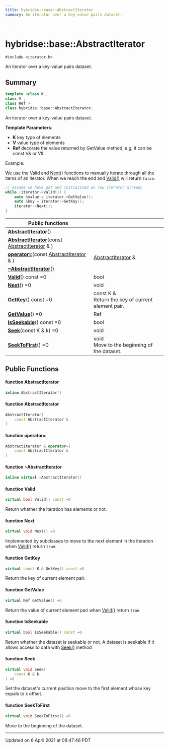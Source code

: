 ```yaml
---
title: hybridse::base::AbstractIterator
summary: An iterator over a key-value pairs dataset. 

---
```

# hybridse::base::AbstractIterator



`#include <iterator.h>`

An iterator over a key-value pairs dataset. 
## Summary

```cpp
template <class K ,
class V ,
class Ref >
class hybridse::base::AbstractIterator;
```
An iterator over a key-value pairs dataset. 

**Template Parameters**: 

  * **K** key type of elements 
  * **V** value type of elements 
  * **Ref** decorate the value returned by GetValue method, e.g, it can be const V& or V&



Example:

We use the Valid and [Next()](hybridse/usage/api/c++/Classes/classhybridse_1_1base_1_1_abstract_iterator.md#function-next) functions to manually iterate through all the items of an iterator. When we reach the end and [Valid()](hybridse/usage/api/c++/Classes/classhybridse_1_1base_1_1_abstract_iterator.md#function-valid) will return `false`.



```cpp
// assume we have got and initialized an row iterator already
while (iterator->Valid()) {
    auto &value = iterator->GetValue();
    auto &key = iterator->GetKey();
    iterator->Next();
}
```



|  Public functions|            |
| -------------- | -------------- |
|**[AbstractIterator](hybridse/usage/api/c++/Classes/classhybridse_1_1base_1_1_abstract_iterator.md#function-abstractiterator)**()|  |
|**[AbstractIterator](hybridse/usage/api/c++/Classes/classhybridse_1_1base_1_1_abstract_iterator.md#function-abstractiterator)**(const [AbstractIterator](hybridse/usage/api/c++/Classes/classhybridse_1_1base_1_1_abstract_iterator.md) & )|  |
|**[operator=](hybridse/usage/api/c++/Classes/classhybridse_1_1base_1_1_abstract_iterator.md#function-operator=)**(const [AbstractIterator](hybridse/usage/api/c++/Classes/classhybridse_1_1base_1_1_abstract_iterator.md) & )| [AbstractIterator](hybridse/usage/api/c++/Classes/classhybridse_1_1base_1_1_abstract_iterator.md) &  |
|**[~AbstractIterator](hybridse/usage/api/c++/Classes/classhybridse_1_1base_1_1_abstract_iterator.md#function-~abstractiterator)**()|  |
|**[Valid](hybridse/usage/api/c++/Classes/classhybridse_1_1base_1_1_abstract_iterator.md#function-valid)**() const =0| bool  |
|**[Next](hybridse/usage/api/c++/Classes/classhybridse_1_1base_1_1_abstract_iterator.md#function-next)**() =0| void  |
|**[GetKey](hybridse/usage/api/c++/Classes/classhybridse_1_1base_1_1_abstract_iterator.md#function-getkey)**() const =0| const K & <br>Return the key of current element pair.  |
|**[GetValue](hybridse/usage/api/c++/Classes/classhybridse_1_1base_1_1_abstract_iterator.md#function-getvalue)**() =0| Ref  |
|**[IsSeekable](hybridse/usage/api/c++/Classes/classhybridse_1_1base_1_1_abstract_iterator.md#function-isseekable)**() const =0| bool  |
|**[Seek](hybridse/usage/api/c++/Classes/classhybridse_1_1base_1_1_abstract_iterator.md#function-seek)**(const K & k) =0| void  |
|**[SeekToFirst](hybridse/usage/api/c++/Classes/classhybridse_1_1base_1_1_abstract_iterator.md#function-seektofirst)**() =0| void <br>Move to the beginning of the dataset.  |

## Public Functions

#### function AbstractIterator

```cpp
inline AbstractIterator()
```


#### function AbstractIterator

```cpp
AbstractIterator(
    const AbstractIterator & 
)
```


#### function operator=

```cpp
AbstractIterator & operator=(
    const AbstractIterator & 
)
```


#### function ~AbstractIterator

```cpp
inline virtual ~AbstractIterator()
```


#### function Valid

```cpp
virtual bool Valid() const =0
```


Return whether the iteration has elements or not. 


#### function Next

```cpp
virtual void Next() =0
```


Implemented by subclasses to move to the next element in the iteration when [Valid()](hybridse/usage/api/c++/Classes/classhybridse_1_1base_1_1_abstract_iterator.md#function-valid) return `true`. 


#### function GetKey

```cpp
virtual const K & GetKey() const =0
```

Return the key of current element pair. 

#### function GetValue

```cpp
virtual Ref GetValue() =0
```


Return the value of current element pari when [Valid()](hybridse/usage/api/c++/Classes/classhybridse_1_1base_1_1_abstract_iterator.md#function-valid) return `true`. 


#### function IsSeekable

```cpp
virtual bool IsSeekable() const =0
```


Return whether the dataset is seekable or not. A dataset is seekable if it allows access to data with [Seek()](hybridse/usage/api/c++/Classes/classhybridse_1_1base_1_1_abstract_iterator.md#function-seek) method 


#### function Seek

```cpp
virtual void Seek(
    const K & k
) =0
```


Set the dataset's current position move to the first element whose key equals to `k` offset. 


#### function SeekToFirst

```cpp
virtual void SeekToFirst() =0
```

Move to the beginning of the dataset. 

-------------------------------

Updated on  6 April 2021 at 08:47:46 PDT